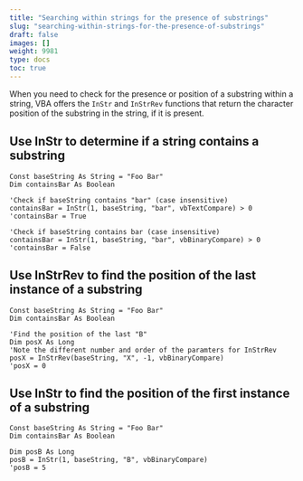 ```yaml
---
title: "Searching within strings for the presence of substrings"
slug: "searching-within-strings-for-the-presence-of-substrings"
draft: false
images: []
weight: 9981
type: docs
toc: true
---
```


When you need to check for the presence or position of a substring within a string, VBA offers the `InStr` and `InStrRev` functions that return the character position of the substring in the string, if it is present.

## Use InStr to determine if a string contains a substring
    Const baseString As String = "Foo Bar"
    Dim containsBar As Boolean
  
    'Check if baseString contains "bar" (case insensitive)
    containsBar = InStr(1, baseString, "bar", vbTextCompare) > 0
    'containsBar = True

    'Check if baseString contains bar (case insensitive)
    containsBar = InStr(1, baseString, "bar", vbBinaryCompare) > 0
    'containsBar = False


## Use InStrRev to find the position of the last instance of a substring
    Const baseString As String = "Foo Bar"
    Dim containsBar As Boolean
    
    'Find the position of the last "B"
    Dim posX As Long
    'Note the different number and order of the paramters for InStrRev
    posX = InStrRev(baseString, "X", -1, vbBinaryCompare)
    'posX = 0


## Use InStr to find the position of the first instance of a substring
    Const baseString As String = "Foo Bar"
    Dim containsBar As Boolean
    
    Dim posB As Long
    posB = InStr(1, baseString, "B", vbBinaryCompare)
    'posB = 5


